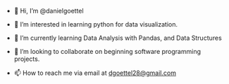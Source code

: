- 👋 Hi, I’m @danielgoettel
- 👀 I’m interested in learning python for data visualization.
- 🌱 I’m currently learning Data Analysis with Pandas, and Data Structures

- 💞️ I’m looking to collaborate on beginning software programming projects.
- 📫 How to reach me via email at dgoettel28@gmail.com

<!---
danielgoettel/danielgoettel is a ✨ special ✨ repository because its `README.md` (this file) appears on your GitHub profile.
You can click the Preview link to take a look at your changes.
--->

